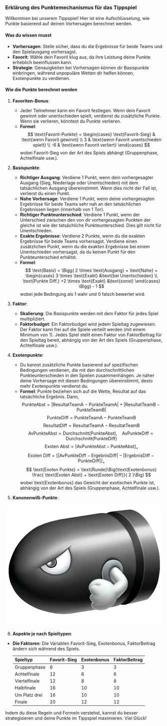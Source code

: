 ### Erklärung des Punktemechanismus für das Tippspiel

Willkommen bei unserem Tippspiel! Hier ist eine Aufschlüsselung, wie Punkte basierend auf deinen Vorhersagen berechnet werden.

#### Was du wissen musst

- **Vorhersagen**: Stelle sicher, dass du die Ergebnisse für beide Teams und den Spielausgang vorhersagst.
- **Favorit**: Wähle dein Favorit klug aus, da ihre Leistung deine Punkte erheblich beeinflussen kann.
- **Strategie**: Genauigkeiten bei Vorhersagen können dir Basispunkte einbringen, während unpopuläre Wetten dir helfen können, Exotenpunkte zu verdienen.

#### Wie die Punkte berechnet werden

1. **Favoriten-Bonus**:
    - Jeder Teilnehmer kann ein Favorit festlegen. Wenn dein Favorit gewinnt oder unentschieden spielt, verdienst du zusätzliche Punkte. Wenn sie verlieren, könntest du Punkte verlieren.
    - **Formel**: 
      $$
      \text{Favorit-Punkte} = 
      \begin{cases} 
      \text{Favorit-Sieg} & \text{wenn Favorit gewinnt} \\
      3   & \text{wenn Favorit unentschieden spielt} \\
      -6  & \text{wenn Favorit verliert}
      \end{cases}
      $$
      wobei $\text{Favorit-Sieg}$ von der Art des Spiels abhängt (Gruppenphase, Achtelfinale usw.).

2. **Basispunkte**:
    - **Richtiger Ausgang**: Verdiene 1 Punkt, wenn dein vorhergesagter Ausgang (Sieg, Niederlage oder Unentschieden) mit dem tatsächlichen Ausgang übereinstimmt. Wenn dies nicht der Fall ist, verlierst du einen Punkt.
    - **Nahe Vorhersage**: Verdiene 1 Punkt, wenn deine vorhergesagten Ergebnisse für beide Teams sehr nah an den tatsächlichen Ergebnissen liegen (innerhalb von 1 Tor).
    - **Richtiger Punkteunterschied**: Verdiene 1 Punkt, wenn der Unterschied zwischen den von dir vorhergesagten Punkten der gleiche ist wie der tatsächliche Punkteunterschied. Dies gilt nicht für Unentschieden.
    - **Exakte Ergebnisse**: Verdiene 2 Punkte, wenn du die exakten Ergebnisse für beide Teams vorhersagst. Verdiene einen zusätzlichen Punkt, wenn du die exakten Ergebnisse bei einem Unentschieden vorhersagst, da du keinen Punkt für den Punkteunterschied erhältst.
    - **Formel**:
      $$
      \text{Basis} = \Bigg(
      2 \times \text{Ausgang} + 
      \text{Nahe} + 
      \begin{cases}
      3 \times \text{Exakt}  &\text{bei Unentschieden}  \\
      \text{Punkte Diff.} +2 \times \text{Exakt} &\text{sonst}
      \end{cases}
      \Bigg) - 1
      $$
      wobei jede Bedingung als 1 wahr und 0 falsch bewertet wird.
3. **Faktor**:
    - **Skalierung**: Die Basispunkte werden mit dem Faktor für jedes Spiel multipliziert.
    - **Faktorbudget**: Ein Faktorbudget wird jedem Spieltag zugewiesen. Der Faktor kann frei auf die Spiele verteilt werden (mit einem Minimum von 1). Jedes Spiel stellt einen Faktor von $\text{FaktorBeitrag}$ für den Spieltag bereit, abhängig von der Art des Spiels (Gruppenphase, Achtelfinale usw.).

4. **Exotenpunkte**:
    - Du kannst zusätzliche Punkte basierend auf spezifischen Bedingungen verdienen, die mit den durchschnittlichen Punkteunterschieden in den Spielen zusammenhängen. Je näher deine Vorhersage mit diesen Bedingungen übereinstimmt, desto mehr Exotenpunkte verdienst du.
    - **Formel**: Punkte beziehen sich auf die Wette, Resultat auf das tatsächliche Ergebnis. Dann,
      $$
      \text{PunkteAbst} = |\text{ResultatTeamA} - \text{PunkteTeamA}| + |\text{ResultatTeamB} - \text{PunkteTeamB}|
      $$
      $$
      \text{PunkteDiff} = \text{PunkteTeamA} - \text{PunkteTeamB}
      $$
      $$
      \text{ResultatDiff} = \text{ResultatTeamA} - \text{ResultatTeamB}
      $$
      $$
      \text{AvPunkteAbst} = \text{Durchschnitt}(\text{PunkteAbst}), ~~~~ 
      \text{AvPunkteDiff} = \text{Durchschnitt}(\text{PunkteDiff})
      $$
      $$
      \text{Exoten Abst} =  [\text{AvPunkteAbst} - \text{PunkteAbst}]_+   
      $$
      $$
      \text{Exoten Diff} = [|\text{AvPunkteDiff} - \text{ErgebnisDiff}| - |\text{ErgebnisDiff} - \text{PunkteDiff}|]_+ 
      $$
      $$
      \text{Exoten Punkte} = \text{Runde}\Big(\text{Exotenbonus} \frac{ \text{Exoten Abst} + \text{Exoten Diff}}{ 2 }\Big)
      $$
      wobei \text{Exotenbonus} das Gewicht der exotischen Punkte ist, abhängig von der Art des Spiels (Gruppenphase, Achtelfinale usw.).


5. **Kanonenwilli-Punkte**:

![Sample Image](data/figs/Bullet_Bill.png)

6. **Aspekte je nach Spieltypen**:
- **Die Faktoren**: Die Variablen $\text{Favorit-Sieg}$,  $\text{Exotenbonus}$, $\text{FaktorBeitrag}$ ändern sich während des Spiels.

    | Spieltyp    | Favorit-Sieg | Exotenbonus | FaktorBeitrag |
    |--------------|----------------------|-------------|----------------|
    | Gruppenphase  | 6                   | 3           | 3              |
    | Achtelfinale  | 12                   | 6           | 6              |
    | Viertelfinale| 12                   | 8           | 8              |
    | Halbfinale   | 16                   | 10          | 10             |
    | Um Platz drei    | 16                   | 10          | 10             |
    | Finale        | 20                   | 12          | 12             |


Indem du diese Regeln und Formeln verstehst, kannst du besser strategisieren und deine Punkte im Tippspiel maximieren. Viel Glück!
